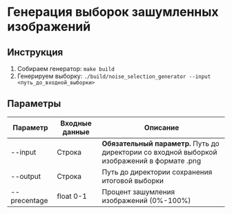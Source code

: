 # Генерация выборок зашумленных изображений

## Инструкция
1. Собираем генератор: `make build`
2. Генерируем выборку: `./build/noise_selection_generator --input <путь_до_входной_выборки>`

## Параметры

| Параметр     | Входные данные | Описание                                                                                     |
|--------------|----------------|----------------------------------------------------------------------------------------------|
| --input      | Строка         | **Обязательный параметр.** Путь до директории со входной выборкой изображений в формате .png |
| --output     | Строка         | Путь до директории сохранения итоговой выборки                                               |
| --precentage | float 0-1      | Процент зашумления изображений (0%-100%)                                                     |